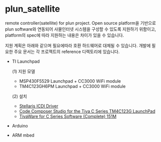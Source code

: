 plun_satellite
==============

remote controller(satellite) for plun project.
Open source platform을 기반으로 plun software와 연동되어 사물인터넷 시스템을 구성할 수 있도록 지원하기 위함이고, platform의 spec에 따라 지원하는 내용은 차이가 있을 수 있습니다.

지원 계획은 아래와 같으며 필요에따라 호환 하드웨어로 대체될 수 있습니다.
개발에 필요한 주요 문서는 각 프로젝트의 reference 디렉토리에 있습니다.


* TI Launchpad
    
    (1) 지원 모델

    * MSP430F5529 Launchpad + CC3000 WiFi module
    * TM4C123GH6PM Launchpad + CC3000 WiFi module
   
    (2) 설치
    
    * [Stellaris ICDI Driver](http://www.ti.com/tool/stellaris_icdi_drivers)
    * [Code Composer Studio for the Tiva C Series TM4C123G LaunchPad](http://www.ti.com/tool/sw-ek-tm4c123gxl)
    * [TivaWare for C Series Software (Complete) 151M ](http://software-dl.ti.com/tiva-c/SW-TM4C/latest/index_FDS.html)
  
  
* Arduino


* ARM mbed
